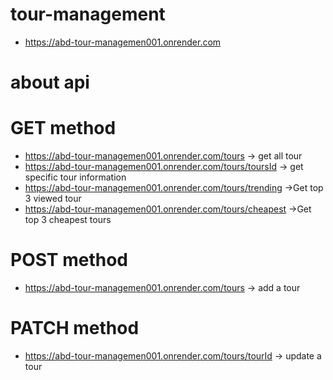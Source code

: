 # tour-management

<!-- live link -->
* https://abd-tour-managemen001.onrender.com

# about api
# GET method
* https://abd-tour-managemen001.onrender.com/tours -> get all tour 
* https://abd-tour-managemen001.onrender.com/tours/toursId -> get specific tour information
* https://abd-tour-managemen001.onrender.com/tours/trending ->Get top 3 viewed tour
* https://abd-tour-managemen001.onrender.com/tours/cheapest ->Get top 3 cheapest tours

# POST method
* https://abd-tour-managemen001.onrender.com/tours -> add a tour

# PATCH method
* https://abd-tour-managemen001.onrender.com/tours/tourId -> update a tour

